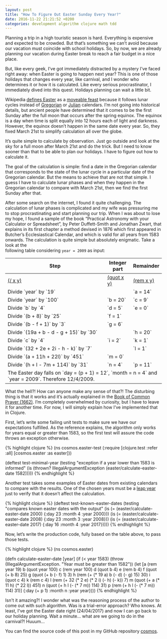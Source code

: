 ```yaml
---
layout: post
title: "How To Figure Out Easter Sunday Every Year?"
date: 2016-11-22 21:21:52 +0200
categories: development algorithm clojure math tdd
---
```


Planning a trip in a high touristic season is hard. Everything is expensive and expected to be crowded. But that’s something we can’t avoid because our vacation must coincide with school holidays. So, by now, we are already planning our vacation during Easter break to reach a fair budget in a nice place.

But, like every geek, I’ve got immediately distracted by a mystery I’ve faced right away: when Easter is going to happen next year? This is one of those holidays that changes every year, like carnival, and I wonder who determines it or how it is calculated. Like every serious procrastinator, I immediately dived into this quest. Holidays planning can wait a little bit.

Wikipedia <a href="https://en.wikipedia.org/wiki/Moveable_feast" target="_blank">defines Easter</a> as a <a href="https://en.wikipedia.org/wiki/Easter" target="_blank">moveable feast</a> because it follows lunar cycles instead of <a href="https://en.wikipedia.org/wiki/Gregorian_calendar" target="_blank">Gregorian</a> or <a href="https://en.wikipedia.org/wiki/Julian_calendar" target="_blank">Julian</a> calendars. I’m not going into historical details, but ancient people have determined that it comes to be the first Sunday after the full moon that occurs after the spring equinox. The equinox is a day when time is split equally into 12 hours each of light and darkness. However, the equinox doesn’t happen in the same date every year. So, they fixed March 21st to simplify calculation all over the globe.

It’s quite simple to calculate by observation. Just go outside and look at the sky for a full moon after March 21st and do the trick. But I need to know sooner than that to be able to plan our holidays. I have to figure out how to calculate it.

The goal of the calculation is simple: find a date in the Gregorian calendar that corresponds to the state of the lunar cycle in a particular date of the Gregorian calendar. But the means to achieve that are not that simple. I guess I have to calculate lunar phases and when they happen in the Gregorian calendar to compare with March 21st, then we find the first Sunday after that.

After some search on the internet, I found it quite challenging. The calculation of lunar phases is complicated and my wife was pressuring me to stop procrastinating and start planning our trip. When I was about to lose my hope, I found a sample of the book “Practical Astronomy with your Calculator or Spreadsheet”, by Peter Duffett-Smith and Jonathan Zwart, that explains in its first chapter a method devised in 1876 which first appeared in Butcher’s Ecclesiastical Calendar, and which is valid for all years from 1583 onwards. The calculation is quite simple but absolutely enigmatic. Take a look at the<br/>
following table considering `year = 2009` as input:

<table class="table">
<colgroup>
<col style="width: 66.6666%;"/>
<col style="width: 16.6666%;"/>
<col style="width: 16.6668%;"/>
</colgroup>
<thead>
<tr>
<th>Step</th>
<th>Integer part</th>
<th>Remainder</th>
</tr>
</thead>
<tbody>
<tr>
<td><a href="https://clojuredocs.org/clojure.core/_fs">(/ x y)</a></td>
<td><a href="https://clojuredocs.org/clojure.core/quot">(quot x y)</a></td>
<td><a href="https://clojuredocs.org/clojure.core/rem">(rem x y)</a></td>
</tr>
<tr>
<td>Divide `year` by `19`</td>
<td></td>
<td>`a = 14`</td>
</tr>
<tr>
<td>Divide `year` by `100`</td>
<td>`b = 20`</td>
<td>`c = 9`</td>
</tr>
<tr>
<td>Divide `b` by `4`</td>
<td>`d = 5`</td>
<td>`e = 0`</td>
</tr>
<tr>
<td>Divide `(b + 8)` by `25`</td>
<td>`f = 1`</td>
<td></td>
</tr>
<tr>
<td>Divide `(b - f + 1)` by `3`</td>
<td>`g = 6`</td>
<td></td>
</tr>
<tr>
<td>Divide `(19a + b - d - g + 15)` by `30`</td>
<td></td>
<td>`h = 20`</td>
</tr>
<tr>
<td>Divide `c` by `4`</td>
<td>`i = 2`</td>
<td>`k = 1`</td>
</tr>
<tr>
<td>Divide `(32 + 2e + 2i - h - k)` by `7`</td>
<td></td>
<td>`l = 1`</td>
</tr>
<tr>
<td>Divide `(a + 11h + 22l)` by `451`</td>
<td>`m = 0`</td>
<td></td>
</tr>
<tr>
<td>Divide `(h + l - 7m + 114)` by `31`</td>
<td>`n = 4`</td>
<td>`p = 11`</td>
</tr>
<tr>
<td colspan="3">The Easter day falls on `day = (p + 1) = 12`, `month = n = 4` and<br/>
`year = 2009`. Therefore 12/4/2009.</td>
</tr>
</tbody>
</table>
What the hell?! How can anyone make any sense of that?! The disturbing thing is that it works and it’s actually explained in the <a href="https://books.google.be/books?id=_sYUAAAAQAAJ&amp;hl=nl&amp;pg=PP39#v=onepage&amp;q&amp;f=false" target="_blank">Book of Common Prayer (1662)</a>. I’m completely overwhelmed by curiosity, but I have to leave it for another time. For now, I will simply explain how I’ve implemented that in Clojure.

First, let’s write some failing unit tests to make sure we have our expectations fulfilled. As the reference explains, the algorithm only works for years equal or greater than 1583, so the first test will assure the code throws an exception otherwise.

{% highlight clojure %}
(ns cosmos.easter-test
  (:require [clojure.test :refer :all]
            [cosmos.easter :as easter]))

(deftest test-minimal-year
  (testing "exception if a year lower than 1583 is informed"
    (is (thrown? IllegalArgumentException
                 (easter/calculate-easter-date 1582)))))
{% endhighlight %}

Another test takes some examples of Easter dates from existing calendars to compare with the results. One of the chosen years must be a <a href="https://en.wikipedia.org/wiki/Leap_year" target="_blank">leap year</a> just to verify that it doesn’t affect the calculation.

{% highlight clojure %}
(deftest test-known-easter-dates
  (testing "compares known easter dates with the output"
    (is (= (easter/calculate-easter-date 2000)
           {:day 23 :month 4 :year 2000}))
    (is (= (easter/calculate-easter-date 2008)
           {:day 23 :month 3 :year 2008}))
    (is (= (easter/calculate-easter-date 2017)
           {:day 16 :month 4 :year 2017}))))
{% endhighlight %}

Now, let’s write the production code, fully based on the table above, to pass those tests.

{% highlight clojure %}
(ns cosmos.easter)

(defn calculate-easter-date [year]
  (if (< year 1583)
    (throw (IllegalArgumentException.
               "Year must be greater than 1582"))
    (let [a (rem  year 19)
          b (quot year 100)
          c (rem  year 100)
          d (quot b 4)
          e (rem  b 4)
          f (quot (+ b 8) 25)
          g (quot (+ b (- f) 1) 3)
          h (rem  (+ (* 19 a) b (- d) (- g) 15) 30)
          i (quot c 4)
          k (rem  c 4)
          l (rem  (+ 32 (* 2 e) (* 2 i) (- h) (- k)) 7)
          m (quot (+ a (* 11 h) (* 22 l)) 451)
          n (quot (+ h l (- (* 7 m)) 114) 31)
          p (rem  (+ h l (- (* 7 m)) 114) 31)]
      {:day (+ p 1) :month n :year year})))
{% endhighlight %}

Isn't it amazing?! I wonder what was the reasoning process of the author to come out with such algorithm. Was is a trial-error approach? Who knows. At least, I've got the Easter date right (24/04/2017) and now I can go back to our holiday planning. Wait a minute... what are we going to do in the carnival?! Huuum...

You can find the source code of this post in my GitHub repository <a href="https://github.com/htmfilho/cosmos" target="_blank">cosmos</a>.
